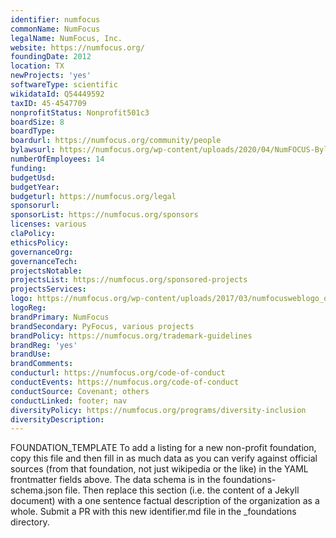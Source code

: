 ```yaml
---
identifier: numfocus
commonName: NumFocus
legalName: NumFocus, Inc.
website: https://numfocus.org/
foundingDate: 2012
location: TX
newProjects: 'yes'
softwareType: scientific
wikidataId: Q54449592
taxID: 45-4547709
nonprofitStatus: Nonprofit501c3
boardSize: 8
boardType: 
boardurl: https://numfocus.org/community/people
bylawsurl: https://numfocus.org/wp-content/uploads/2020/04/NumFOCUS-Bylaws-Approved-16-May-2019.pdf
numberOfEmployees: 14
funding: 
budgetUsd: 
budgetYear:
budgeturl: https://numfocus.org/legal
sponsorurl: 
sponsorList: https://numfocus.org/sponsors
licenses: various
claPolicy: 
ethicsPolicy:
governanceOrg: 
governanceTech: 
projectsNotable: 
projectsList: https://numfocus.org/sponsored-projects
projectsServices: 
logo: https://numfocus.org/wp-content/uploads/2017/03/numfocusweblogo_orig-1.png
logoReg: 
brandPrimary: NumFocus
brandSecondary: PyFocus, various projects
brandPolicy: https://numfocus.org/trademark-guidelines
brandReg: 'yes'
brandUse: 
brandComments: 
conducturl: https://numfocus.org/code-of-conduct
conductEvents: https://numfocus.org/code-of-conduct
conductSource: Covenant; others
conductLinked: footer; nav
diversityPolicy: https://numfocus.org/programs/diversity-inclusion
diversityDescription: 
---
```


FOUNDATION_TEMPLATE To add a listing for a new non-profit foundation, copy this file and then fill in as much data as you can verify against official sources (from that foundation, not just wikipedia or the like) in the YAML frontmatter fields above.  The data schema is in the foundations-schema.json file.  Then replace this section (i.e. the content of a Jekyll document) with a one sentence factual description of the organization as a whole.  Submit a PR with this new identifier.md file in the _foundations directory.
